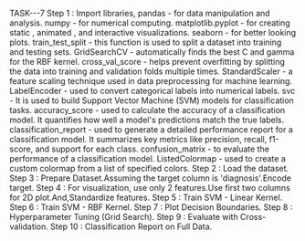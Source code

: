 TASK---7
Step 1 : Import libraries, 
         pandas - for data manipulation and analysis.
         numpy - for numerical computing. 
         matplotlib.pyplot - for creating static , animated , and interactive visualizations. 
         seaborn - for better looking plots.
         train_test_split - this function is used to split a dataset into training and testing sets.
         GridSearchCV - automatically finds the best C and gamma for the RBF kernel. 
         cross_val_score - helps prevent overfitting by splitting the data into training and validation folds multiple times.
         StandardScaler - a feature scaling technique used in data preprocessing for machine learning. 
         LabelEncoder - used to convert categorical labels into numerical labels.
         svc - It is used to build Support Vector Machine (SVM) models for classification tasks.
         accuracy_score - used to calculate the accuracy of a classification model. It quantifies how well a model's predictions match the true labels. 
         classification_report - used to generate a detailed performance report for a classification model. It summarizes key metrics like precision, recall, f1-score, and support for each class.
         confusion_matrix - to evaluate the performance of a classification model.
         ListedColormap - used to create a custom colormap from a list of specified colors. 
Step 2 : Load the dataset.
Step 3 : Prepare Dataset.Assuming the target column is 'diagnosis'.Encode target.
Step 4 : For visualization, use only 2 features.Use first two columns for 2D plot.And,Standardize features.
Step 5 : Train SVM - Linear Kernel.
Step 6 : Train SVM - RBF Kernel.
Step 7 : Plot Decision Boundaries.
Step 8 : Hyperparameter Tuning (Grid Search).
Step 9 : Evaluate with Cross-validation.
Step 10 : Classification Report on Full Data.
